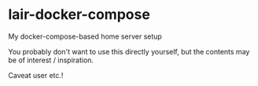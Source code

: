 # lair-docker-compose

My docker-compose-based home server setup

You probably don't want to use this directly yourself, but the contents may be of interest / inspiration.

Caveat user etc.!
